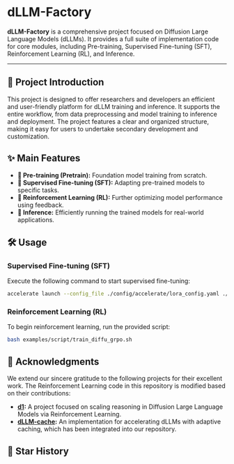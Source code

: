 # dLLM-Factory

**dLLM-Factory** is a comprehensive project focused on Diffusion Large Language Models (dLLMs). It provides a full suite of implementation code for core modules, including Pre-training, Supervised Fine-tuning (SFT), Reinforcement Learning (RL), and Inference.

[](https://www.star-history.com/#maomaocun/dLLM-Factorye&Timeline)

-----

## 📖 Project Introduction

This project is designed to offer researchers and developers an efficient and user-friendly platform for dLLM training and inference. It supports the entire workflow, from data preprocessing and model training to inference and deployment. The project features a clear and organized structure, making it easy for users to undertake secondary development and customization.

## ✨ Main Features

  - **🧠 Pre-training (Pretrain):** Foundation model training from scratch.
  - **🔧 Supervised Fine-tuning (SFT):** Adapting pre-trained models to specific tasks.
  - **🤖 Reinforcement Learning (RL):** Further optimizing model performance using feedback.
  - **🚀 Inference:** Efficiently running the trained models for real-world applications.

## 🛠️ Usage

### Supervised Fine-tuning (SFT)

Execute the following command to start supervised fine-tuning:

```sh
accelerate launch --config_file ./config/accelerate/lora_config.yaml ./sft_script/sft.py
```

### Reinforcement Learning (RL)

To begin reinforcement learning, run the provided script:

```sh
bash examples/script/train_diffu_grpo.sh
```

## 🙏 Acknowledgments

We extend our sincere gratitude to the following projects for their excellent work. The Reinforcement Learning code in this repository is modified based on their contributions:

  - **[d1](https://github.com/dllm-reasoning/d1):** A project focused on scaling reasoning in Diffusion Large Language Models via Reinforcement Learning.
  - **[dLLM-cache](https://github.com/maomaocun/dllm-cache):** An implementation for accelerating dLLMs with adaptive caching, which has been integrated into our repository.

## :star2: Star History